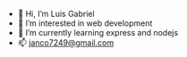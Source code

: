 - 👋 Hi, I’m Luis Gabriel
- 👀 I’m interested in web development
- 🌱 I’m currently learning express and nodejs
- 📫 janco7249@gmail.com

<!---
LuiSauter/LuiSauter is a ✨ special ✨ repository because its `README.md` (this file) appears on your GitHub profile.
You can click the Preview link to take a look at your changes.
--->
